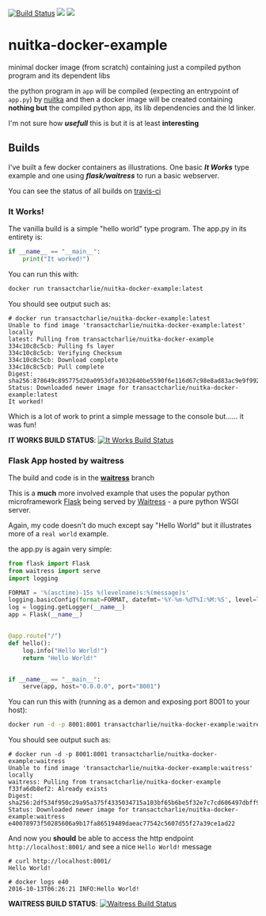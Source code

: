 [![Build Status](https://travis-ci.org/TransactCharlie/nuitka-docker-example.svg?branch=master)](https://travis-ci.org/TransactCharlie/nuitka-docker-example)
[![](https://images.microbadger.com/badges/image/transactcharlie/nuitka-docker-example.svg)](https://microbadger.com/images/transactcharlie/nuitka-docker-example "Get your own image badge on microbadger.com")
[![](https://images.microbadger.com/badges/version/transactcharlie/nuitka-docker-example.svg)](https://microbadger.com/images/transactcharlie/nuitka-docker-example "Get your own version badge on microbadger.com")


# nuitka-docker-example
minimal docker image (from scratch) containing just a compiled python program and its dependent libs

the python program in `app` will be compiled (expecting an entrypoint of `app.py`) by [nuitka](http://nuitka.net/) and then a docker image will be created containing **nothing but** the compiled python app, its lib dependencies and the ld linker.

I'm not sure how ***usefull*** this is but it is at least **interesting**

## Builds
I've built a few docker containers as illustrations. One basic ***It Works*** type example and one using ***flask/waitress*** to run a basic webserver.

You can see the status of all builds on [travis-ci](https://travis-ci.org/TransactCharlie/nuitka-docker-example)

### It Works!

The vanilla build is a simple "hello world" type program. The app.py in its entirety is:

```python
if __name__ == "__main__":
    print("It worked!")

```

You can run this with:

```bash
docker run transactcharlie/nuitka-docker-example:latest
```

You should see output such as:
```
# docker run transactcharlie/nuitka-docker-example:latest
Unable to find image 'transactcharlie/nuitka-docker-example:latest' locally
latest: Pulling from transactcharlie/nuitka-docker-example
334c10c8c5cb: Pulling fs layer
334c10c8c5cb: Verifying Checksum
334c10c8c5cb: Download complete
334c10c8c5cb: Pull complete
Digest: sha256:878649c895775d20a0953dfa3032640be5590f6e116d67c98e8ad83ac9e9f992
Status: Downloaded newer image for transactcharlie/nuitka-docker-example:latest
It worked!
```

Which is a lot of work to print a simple message to the console but...... it was fun!

**IT WORKS BUILD STATUS**:
[![It Works Build Status](https://travis-ci.org/TransactCharlie/nuitka-docker-example.svg?branch=master)](https://travis-ci.org/TransactCharlie/nuitka-docker-example)

### Flask App hosted by waitress

The build and code is in the [**waitress**](https://github.com/TransactCharlie/nuitka-docker-example/tree/waitress) branch


This is a **much** more involved example that uses the popular python microframework [Flask](http://flask.pocoo.org/) being served by [Waitress](http://docs.pylonsproject.org/projects/waitress/en/latest/) - a pure python WSGI server.

Again, my code doesn't do much except say "Hello World" but it illustrates more of a `real world` example.

the app.py is again very simple:

```python
from flask import Flask
from waitress import serve
import logging

FORMAT = '%(asctime)-15s %(levelname)s:%(message)s'
logging.basicConfig(format=FORMAT, datefmt='%Y-%m-%dT%I:%M:%S', level=logging.INFO)
log = logging.getLogger(__name__)
app = Flask(__name__)


@app.route("/")
def hello():
    log.info("Hello World!")
    return "Hello World!"


if __name__ == "__main__":
    serve(app, host="0.0.0.0", port="8001")

```

You can run this with (running as a demon and exposing port 8001 to your host):

```bash
docker run -d -p 8001:8001 transactcharlie/nuitka-docker-example:waitress
```

You should see output such as:
```
# docker run -d -p 8001:8001 transactcharlie/nuitka-docker-example:waitress
Unable to find image 'transactcharlie/nuitka-docker-example:waitress' locally
waitress: Pulling from transactcharlie/nuitka-docker-example
f33fa6db8ef2: Already exists
Digest: sha256:2df534f950c29a95a375f4335034715a103bf65b6be5f32e7c7cd606497dbff9
Status: Downloaded newer image for transactcharlie/nuitka-docker-example:waitress
e40078973f50285606a9b17fa86519489daeac77542c5607d55f27a39ce1ad22
```

And now you **should** be able to access the http endpoint `http://localhost:8001/` and see a nice `Hello World!` message

```
# curl http://localhost:8001/
Hello World!

# docker logs e40
2016-10-13T06:26:21 INFO:Hello World!
```

**WAITRESS BUILD STATUS**: [![Waitress Build Status](https://travis-ci.org/TransactCharlie/nuitka-docker-example.svg?branch=waitress)](https://travis-ci.org/TransactCharlie/nuitka-docker-example)
